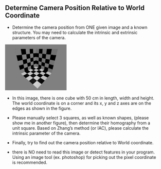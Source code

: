 ## Determine Camera Position Relative to World Coordinate 

- Determine the camera position from ONE given image and a known structure. You may need to calculate the intrinsic and extrinsic parameters of the camera. 
<img src="https://github.com/CP-TSAI/Computer-Vision/raw/master/cv_pic/CalibrationIMG.bmp" width="40%" height="40%"> 

- In this image, there is one cube with 50 cm in length, width and height. The world coordinate is on a corner and its x, y and z axes are on the edges as shown in the figure.

- Please manually select 3 squares, as well as known shapes, (please show me in another figure), then determine their homography from a unit square. Based on Zhang’s method (or IAC), please 
calculate the intrinsic parameter of the camera.

- Finally, try to find out the camera position relative to World coordinate. 

- there is NO need to read this image or detect features in your program. Using an image tool (ex. photoshop) for picking out the pixel coordinate is recommended. 




